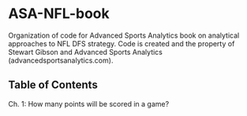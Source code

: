 # ASA-NFL-book

Organization of code for Advanced Sports Analytics book on analytical approaches to NFL DFS strategy.  Code is created and the property of Stewart Gibson and Advanced Sports Analytics (advancedsportsanalytics.com).

## Table of Contents

Ch. 1: How many points will be scored in a game?
